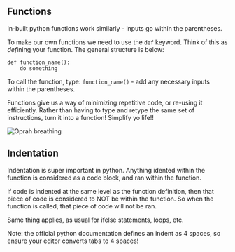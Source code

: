## Functions

In-built python functions work similarly - inputs go within the parentheses.

To make our own functions we need to use the `def` keyword. Think of this as *def*ining your function. The general structure is below:
```
def function_name():
    do something
```
To call the function, type: `function_name()` - add any necessary inputs within the parentheses. 

Functions give us a way of minimizing repetitive code, or re-using it efficiently. 
Rather than having to type and retype the same set of instructions, turn it into a function! 
Simplify yo life!!

![Oprah breathing](https://media.giphy.com/media/26n6GY1gFUUzVLrR6/giphy.gif)


## Indentation 

Indentation is super important in python. Anything idented within the function is considered as a code block, and ran within the function. 

If code is indented at the same level as the function definition, then that piece of code is considered to NOT be within the function. So when the function is called, that piece of code will not be ran. 

Same thing applies, as usual for ifelse statements, loops, etc. 

Note: the official python documentation defines an indent as 4 spaces, so ensure your editor converts tabs to 4 spaces!
 
